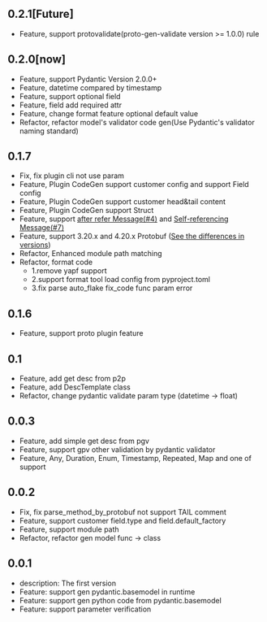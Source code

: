 ## 0.2.1[Future]
- Feature, support protovalidate(proto-gen-validate version >= 1.0.0) rule

## 0.2.0[now]
- Feature, support Pydantic Version 2.0.0+
- Feature, datetime compared by timestamp
- Feature, support optional field
- Feature, field add required attr
- Feature, change format feature optional default value
- Refactor, refactor model's validator code gen(Use Pydantic's validator naming standard)
## 0.1.7
- Fix, fix plugin cli not use param
- Feature, Plugin CodeGen support customer config and support Field config
- Feature, Plugin CodeGen support customer head&tail content
- Feature, Plugin CodeGen support Struct
- Feature, support [after refer Message(#4)](https://github.com/so1n/protobuf_to_pydantic/issues/4) and [Self-referencing Message(#7)](https://github.com/so1n/protobuf_to_pydantic/issues/7)
- Feature, support 3.20.x and 4.20.x Protobuf ([See the differences in versions](https://protobuf.dev/news/2022-05-06/#python-updates))
- Refactor, Enhanced module path matching
- Refactor, format code
  - 1.remove yapf support
  - 2.support format tool load config from pyproject.toml
  - 3.fix parse auto_flake fix_code func param error
## 0.1.6
- Feature, support proto plugin feature

## 0.1
- Feature, add get desc from p2p
- Feature, add DescTemplate class
- Refactor, change pydantic validate param type (datetime -> float)

## 0.0.3
- Feature, add simple get desc from pgv
- Feature, support gpv other validation by pydantic validator
- Feature, Any, Duration, Enum, Timestamp, Repeated, Map and one of support

## 0.0.2
- Fix, fix parse_method_by_protobuf not support TAIL comment
- Feature, support customer field.type and field.default_factory
- Feature, support module path
- Refactor, refactor gen model func -> class
## 0.0.1
 - description: The first version
 - Feature: support gen pydantic.basemodel in runtime
 - Feature: support gen python code from pydantic.basemodel
 - Feature: support parameter verification
